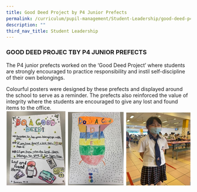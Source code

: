 ```yaml
---
title: Good Deed Project by P4 Junior Prefects
permalink: /curriculum/pupil-management/Student-Leadership/good-deed-p4-jr-prefects
description: ""
third_nav_title: Student Leadership
---
```

### GOOD DEED PROJEC TBY P4 JUNIOR PREFECTS

  
The P4 junior prefects worked on the ‘Good Deed Project’ where students are strongly encouraged to practice responsibility and instil self-discipline of their own belongings.

Colourful posters were designed by these prefects and displayed around the school to serve as a reminder. The prefects also reinforced the value of integrity where the students are encouraged to give any lost and found items to the office.  
![good deed.jpg](/images/good%20deed.jpg)